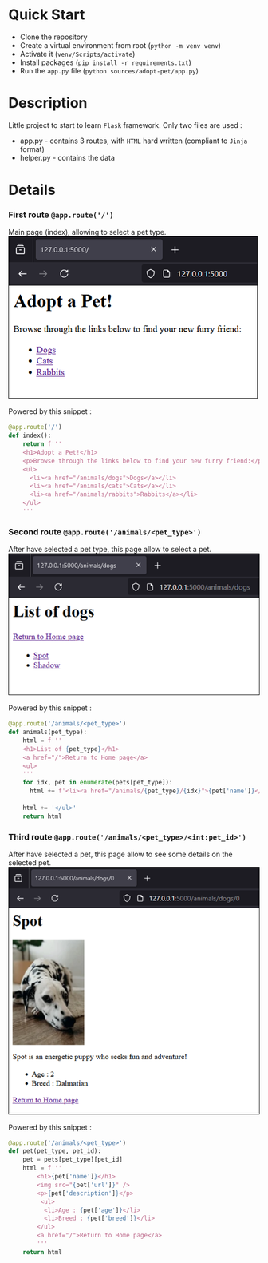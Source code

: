 # Quick Start

* Clone the repository
* Create a virtual environment from root (`python -m venv venv`)
* Activate it (`venv/Scripts/activate`)
* Install packages (`pip install -r requirements.txt`)
* Run the `app.py` file (`python sources/adopt-pet/app.py`)

# Description
Little project to start to learn `Flask` framework.
Only two files are used :
* app.py - contains 3 routes, with `HTML` hard written (compliant to `Jinja` format)
* helper.py - contains the data

# Details
### First route `@app.route('/')`
Main page (index), allowing to select a pet type.  
![](./docs/img/page_index.png)

Powered by this snippet :
```python
@app.route('/')
def index():
    return f'''
    <h1>Adopt a Pet!</h1>
    <p>Browse through the links below to find your new furry friend:</p>
    <ul>
      <li><a href="/animals/dogs">Dogs</a></li>
      <li><a href="/animals/cats">Cats</a></li>
      <li><a href="/animals/rabbits">Rabbits</a></li>
    </ul>
    '''
```

### Second route `@app.route('/animals/<pet_type>')`
After have selected a pet type, this page allow to select a pet.  
![](./docs/img/page_pet_type.png)

Powered by this snippet :
```python
@app.route('/animals/<pet_type>')
def animals(pet_type):
    html = f'''
    <h1>List of {pet_type}</h1>
    <a href="/">Return to Home page</a>
    <ul>
    '''
    for idx, pet in enumerate(pets[pet_type]):
      html += f'<li><a href="/animals/{pet_type}/{idx}">{pet['name']}</a></li>'

    html += '</ul>'
    return html
```

### Third route `@app.route('/animals/<pet_type>/<int:pet_id>')`
After have selected a pet, this page allow to see some details on the selected pet.  
![](./docs/img/page_pet_id.png)

Powered by this snippet :
```python
@app.route('/animals/<pet_type>')
def pet(pet_type, pet_id):
    pet = pets[pet_type][pet_id]
    html = f'''
        <h1>{pet['name']}</h1>
        <img src="{pet['url']}" />
        <p>{pet['description']}</p>
         <ul>
          <li>Age : {pet['age']}</li>
          <li>Breed : {pet['breed']}</li>
        </ul>
        <a href="/">Return to Home page</a>
        '''
    return html
```
